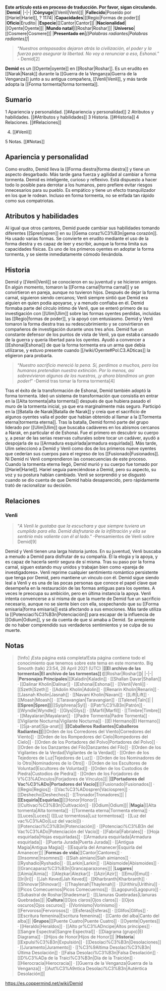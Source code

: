 **Este artículo está en proceso de traducción. Por favor, sigan circulando.**
|**Demid**|
|-|-|
|**Cónyuge**|[[Venli\|Venli]]|
|**Fallecido**|Poseído por [[Hariel\|Hariel]], ? 1174|
|**Capacidades**|[[Regio\|Formas de poder]]|
|**Oficio**|Erudito|
|**Especie**|[[Cantor\|Cantor]]|
|**Nacionalidad**|[[Oyente\|Oyente]]|
|**Mundo natal**|[[Roshar\|Roshar]]|
|**Universo**|[[Cosmere\|Cosmere]]|
|**Presentado en**|*[[Palabras radiantes\|Palabras radiantes]]*|

>“*Nuestros antepasados dejaron atrás la civilización, el poder y la fuerza para asegurar la libertad. No voy a renunciar a eso, Eshonai.*”
\- Demid[2]


**Demid** es un [[Oyente\|oyente]] en [[Roshar\|Roshar]]. Es un erudito en [[Narak\|Narak]] durante la [[Guerra de la Venganza\|Guerra de la Venganza]] junto a su antigua compañera, [[Venli\|Venli]], y más tarde adopta la [[Forma tormenta\|forma tormenta]].

## Sumario

1 Apariencia y personalidad. [[#Apariencia y personalidad]] 
2 Atributos y habilidades. [[#Atributos y habilidades]] 
3 Historia. [[#Historia]] 
4 Relaciones. [[#Relaciones]] 

4. [[#Venli]] 


5 Notas. [[#Notas]] 


## Apariencia y personalidad
Como erudito, Demid lleva la [[Forma diestra\|forma diestra]] y tiene un aspecto desgarbado. Más tarde gana fuerza y agilidad al cambiar a forma tormenta.
Demid es inteligente, curioso y reflexivo. Está dispuesto a hacer todo lo posible para derrotar a los humanos, pero prefiere evitar riesgos innecesarios para su pueblo. Es empático y tiene un efecto tranquilizador en los que le rodean. Incluso en forma tormenta, no se enfada tan rápido como sus compatriotas.

## Atributos y habilidades
Al igual que otros cantores, Demid puede cambiar sus habilidades tomando diferentes [[Spren\|spren]] en su [[Gema coraz%C3%B3n\|gema corazón]]. Ha usado varias formas. Se convierte en erudito mediante el uso de la forma diestra y es capaz de leer y escribir, aunque la forma limita sus capacidades físicas. Es uno de los primeros oyentes en adoptar la forma tormenta, y se siente inmediatamente cómodo llevándola.

## Historia
Demid y [[Venli\|Venli]] se conocieron en su juventud y se hicieron amigos. En algún momento, tomaron la [[Forma carnal\|forma carnal]] y se convirtieron en pareja, aunque no tuvieron hijos. Después de dejar la forma carnal, siguieron siendo cercanos; Venli siempre sintió que Demid era alguien en quien podía apoyarse, y a menudo confiaba en él.
Demid formaba parte del círculo íntimo de Venli, que se enteró primero de su investigación con [[Ulim\|Ulim]] sobre las formas oyentes perdidas, incluidas las [[Regio\|formas de poder]], y la apoyó con entusiasmo. Demid y Venli tomaron la forma diestra tras su redescubrimiento y se convirtieron en compañeros de investigación durante unos tres años. Demid fue un constante defensor de los puntos de vista de Venli, ya que estaba cansado de la guerra y quería libertad para los oyentes. Ayudó a convencer a [[Eshonai\|Eshonai]] de que la forma tormenta era un arma que debía utilizarse, y estuvo presente cuando [[/wiki/Oyente#Pol.C3.ADticas]] la eligieron para probarla.

>“*Nuestro sacrificio mereció la pena. Sí, perdimos a muchos, pero los humanos pretendían nuestra extinción. Por lo menos, así sobrevivieron algunos de los nuestros, ¡y ahora blandimos un gran poder!*”
\-Demid tras tomar la forma tormenta[4]


Tras el éxito de la transformación de Eshonai, Demid también adoptó la forma tormenta. Ideó un sistema de transformación que consistía en entrar en la [[Alta tormenta\|alta tormenta]] después de que hubiera pasado el muro de la tormenta inicial, ya que era marginalmente más seguro. Participó en la [[Batalla de Narak\|Batalla de Narak]] y creía que el sacrificio de algunos oyentes valía el poder que habían obtenido al llamar a la [[Tormenta eterna\|tormenta eterna]].
Tras la batalla, Demid formó parte del grupo liderado por [[Ulim\|Ulim]] que buscaba cadáveres en los abismos cercanos a Narak, en particular el de Eshonai. Fue el primero en descubrir su cuerpo y, a pesar de las serias reservas culturales sobre tocar un cadáver, ayudó a despojarla de su [[Armadura esquirlada\|armadura esquirlada]].
Más tarde, Ulim seleccionó a Demid y Venli como dos de los primeros nueve oyentes que cederían sus cuerpos para el regreso de los [[Fusionado\|Fusionados]]. Ni Demid ni Venli comprendieron las consecuencias de este proceso. Cuando la tormenta eterna llegó, Demid murió y su cuerpo fue tomado por [[Hariel\|Hariel]]. Hariel seguía pareciéndose a Demid, pero su aspecto, su voz y su postura habían cambiado. Venli se sorprendió y se disgustó cuando se dio cuenta de que Demid había desaparecido, pero rápidamente trató de racionalizar su decisión.

## Relaciones
### Venli
>“*A Venli le gustaba que la escuchara y que siempre tuviera un cumplido para ella. Demid disfrutaría de la infiltración y ella se sentiría más valiente con él al lado.*”
\-Pensamientos de Venli sobre Demid[9]

Demid y Venli tienen una larga historia juntos. En su juventud, Venli buscaba a menudo a Demid para disfrutar de su compañía. Él la elogia y la apoya, y es capaz de hacerla sentir segura de sí misma. Tras su paso por la forma carnal, siguen estando muy unidos y trabajan bien como «pareja de investigadores». Venli reprime cualquier sentimiento romántico persistente que tenga por Demid, pero mantiene un vínculo con él. Demid sigue siendo leal a Venli y es una de las pocas personas que conoce el papel clave que desempeña en la restauración de las formas antiguas para los oyentes. A veces le preocupa su ambición, pero en última instancia la apoya.
Venli intenta convencerse a sí misma de que la muerte de Demid fue un sacrificio necesario, aunque no se siente bien con ella, sospechando que su [[Forma emisaria\|forma emisaria]] está afectando a sus emociones. Más tarde utiliza la [[Potenciaci%C3%B3n\|Potenciación]] para escapar de la influencia de [[Odium\|Odium]], y se da cuenta de que sí amaba a Demid. Se arrepiente de no haber comprendido sus verdaderos sentimientos y se culpa de su muerte.

## Notas

> [!info] ¡Esta página está completa!Esta página contiene todo el conocimiento que tenemos sobre este tema en este momento.
Big Smooth (talk) 23:54, 28 April 2021 (UTC)
|**[[El archivo de las tormentas\|El archivo de las tormentas]] (**[[Roshar\|Roshar]]**)**|
|-|-|
|**Personajes Principales**|[[Kaladin\|Kaladin]] · [[Shallan Davar\|Shallan]] · [[Dalinar Kholin\|Dalinar]] · [[Eshonai\|Eshonai]] · [[Venli\|Venli]] · [[Szeth\|Szeth]] · [[Adolin Kholin\|Adolin]] · [[Renarin Kholin\|Renarin]] · [[Jasnah Kholin\|Jasnah]] · [[Navani Kholin\|Navani]] · [[Lift\|Lift]] · [[Moash\|Moash]] · [[Taravangian\|Taravangian]] · [[Talenel\|Taln]]|
|**[[Spren\|Spren]]**|[[Sylphrena\|Syl]] · [[Patr%C3%B3n\|Patrón]] · [[Wyndle\|Wyndle]] · [[Glys\|Glys]] · [[Marfil\|Marfil]] · [[Timbre\|Timbre]] · [[Mayalaran\|Mayalaran]] · [[Padre Tormenta\|Padre Tormenta]] · [[Vigilante Nocturna\|Vigilante Nocturna]] · [[El Hermano\|El Hermano]] · [[Sja-anat\|Sja-anat]]|
|**[[Caballeros Radiantes\|Caballeros Radiantes]]**|[[Orden de los Corredores del Viento\|Corredores del Viento]] · [[Orden de los Rompedores del Cielo\|Rompedores del Cielo]] · [[Orden de los Portadores del Polvo\|Portadores del Polvo]] · [[Orden de los Danzantes del Filo\|Danzantes del Filo]] · [[Orden de los Vigilantes de la Verdad\|Vigilantes de la Verdad]] · [[Orden de los Tejedores de Luz\|Tejedores de Luz]] · [[Orden de los Nominadores de lo Otro\|Nominadores de lo Otro]] · [[Orden de los Escultores de Voluntad\|Escultores de Voluntad]] · [[Orden de los Custodios de Piedra\|Custodios de Piedra]] · [[Orden de los Forjadores de V%C3%ADnculos\|Forjadores de Vínculos]]|
|**[[Portadores del Vac%C3%ADo\|Portadores del Vacío]]**|[[Fusionado\|Fusionados]] · [[Regio\|Regios]] · [[Vac%C3%ADospren\|Vacíospren]] · [[Deshecho\|Deshechos]] · [[Tronador\|Tronadores]]|
|**[[Esquirla\|Esquirlas]]**|[[Honor\|Honor]] · [[Cultivaci%C3%B3n\|Cultivación]] · [[Odium\|Odium]]|
|**Magia**|[[Alta tormenta\|Alta tormenta]] · [[Tormenta eterna\|Tormenta eterna]] · [[Luces\|Luces]] ([[Luz tormentosa\|Luz tormentosa]] · [[Luz del vac%C3%ADo\|Luz del vacío]]) · [[Potenciaci%C3%B3n\|Potenciación]] · [[Potenciaci%C3%B3n del Vac%C3%ADo\|Potenciación del Vacío]] · [[Fabrial\|Fabriales]] · [[Hoja esquirlada\|Hojas esquirladas]] · [[Armadura esquirlada\|Armadura esquirlada]] · [[Puerta Jurada\|Puerta Jurada]] · [[Antigua Magia\|Antigua Magia]] · [[Esquirla del Amanecer\|Esquirla del Amanecer]]|
|**Formas de vida**|[[Cantor\|Cantores]] · [[Insomne\|Insomnes]] · [[Siah aimiano\|Siah aimianos]] · [[Ryshadio\|Ryshadio]] · [[Larkin\|Larkin]] · [[Abismoide\|Abismoides]] · [[Grancaparaz%C3%B3n\|Grancaparazones]]|
|**Lugares**|[[Aimia\|Aimia]] · [[Alezkar\|Alezkar]] · [[Azir\|Azir]] · [[Emul\|Emul]] · [[Iri\|Iri]] · [[Jah Keved\|Jah Keved]] · [[Kharbranth\|Kharbranth]] · [[Shinovar\|Shinovar]] · [[Thaylenah\|Thaylenah]] · [[Urithiru\|Urithiru]] · [[Picos Comecuernos\|Picos Comecuernos]] · [[Lagopuro\|Lagopuro]] · [[Subastral de Roshar\|Shadesmar]] · [[Llanuras Quebradas\|Llanuras Quebradas]]|
|**Cultura**|[[Ojos claros\|Ojos claros]] · [[Ojos oscuros\|Ojos oscuros]] · [[Vorinismo\|Vorinismo]] · [[Fervoroso\|Fervorosos]] · [[Esferas\|Esferas]] · [[Glifos\|Glifos]] · [[Escritura femenina\|Escritura femenina]] · [[Canto del alba\|Canto del alba]]|
|**Grupos**|[[Puente Cuatro\|Puente Cuatro]] · [[Oyente\|Oyentes]] · [[Heraldo\|Heraldos]] · [[Alto pr%C3%ADncipe\|Altos príncipes]] · [[Sangre Espectral\|Sangre Espectral]] · [[Diagrama (grupo)\|El Diagrama]] · [[Hijos de Honor\|Hijos de Honor]]|
|**Historia**|[[Expulsi%C3%B3n\|Expulsión]] · [[Desolaci%C3%B3n\|Desolaciones]] · [[Juramento\|Juramento]] · [[%C3%9Altima Desolaci%C3%B3n\|Última Desolación]] · [[Falsa Desolaci%C3%B3n\|Falsa Desolación]] · [[D%C3%ADa de la Traici%C3%B3n\|Día de la Traición]] · [[Hierocracia\|Hierocracia]] · [[Guerra de la Venganza\|Guerra de la Venganza]] · [[Aut%C3%A9ntica Desolaci%C3%B3n\|Auténtica Desolación]]|



https://es.coppermind.net/wiki/Demid